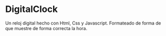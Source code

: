 # DigitalClock

Un reloj digital hecho con Html, Css y Javascript. Formateado de forma de que muestre de forma correcta
la hora.
